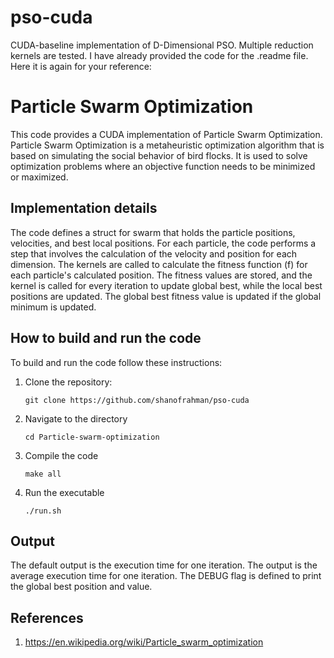 # pso-cuda
CUDA-baseline implementation of D-Dimensional PSO. Multiple reduction kernels are tested. 
I have already provided the code for the .readme file. Here it is again for your reference:

# Particle Swarm Optimization

This code provides a CUDA implementation of Particle Swarm Optimization. Particle Swarm Optimization is a metaheuristic optimization algorithm that is based on simulating the social behavior of bird flocks. It is used to solve optimization problems where an objective function needs to be minimized or maximized.

## Implementation details

The code defines a struct for swarm that holds the particle positions, velocities, and best local positions. For each particle, the code performs a step that involves the calculation of the velocity and position for each dimension. The kernels are called to calculate the fitness function (f) for each particle's calculated position. The fitness values are stored, and the kernel is called for every iteration to update global best, while the local best positions are updated. The global best fitness value is updated if the global minimum is updated.

## How to build and run the code 

To build and run the code follow these instructions:

1. Clone the repository:

   ```
   git clone https://github.com/shanofrahman/pso-cuda
   ```

2. Navigate to the directory

   ```
   cd Particle-swarm-optimization
   ```

3. Compile the code
   
   ```
   make all
   ```

4. Run the executable

   ```
   ./run.sh
   ```

## Output

The default output is the execution time for one iteration. The output is the average execution time for one iteration. The DEBUG flag is defined to print the global best position and value. 
		
## References
1. https://en.wikipedia.org/wiki/Particle_swarm_optimization
